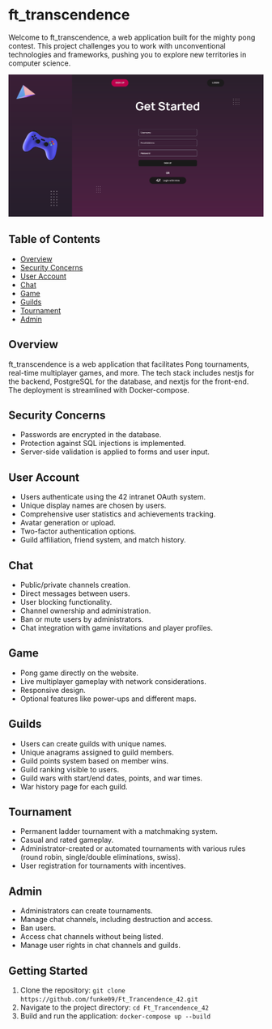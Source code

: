 # ft_transcendence

Welcome to ft_transcendence, a web application built for the mighty pong contest. This project challenges you to work with unconventional technologies and frameworks, pushing you to explore new territories in computer science.


![Project Wallpaper](wall.png)
## Table of Contents
- [Overview](#overview)
- [Security Concerns](#security-concerns)
- [User Account](#user-account)
- [Chat](#chat)
- [Game](#game)
- [Guilds](#guilds)
- [Tournament](#tournament)
- [Admin](#admin)

## Overview
ft_transcendence is a web application that facilitates Pong tournaments, real-time multiplayer games, and more. The tech stack includes nestjs for the backend, PostgreSQL for the database, and nextjs for the front-end. The deployment is streamlined with Docker-compose.

## Security Concerns
- Passwords are encrypted in the database.
- Protection against SQL injections is implemented.
- Server-side validation is applied to forms and user input.

## User Account
- Users authenticate using the 42 intranet OAuth system.
- Unique display names are chosen by users.
- Comprehensive user statistics and achievements tracking.
- Avatar generation or upload.
- Two-factor authentication options.
- Guild affiliation, friend system, and match history.

## Chat
- Public/private channels creation.
- Direct messages between users.
- User blocking functionality.
- Channel ownership and administration.
- Ban or mute users by administrators.
- Chat integration with game invitations and player profiles.

## Game
- Pong game directly on the website.
- Live multiplayer gameplay with network considerations.
- Responsive design.
- Optional features like power-ups and different maps.

## Guilds
- Users can create guilds with unique names.
- Unique anagrams assigned to guild members.
- Guild points system based on member wins.
- Guild ranking visible to users.
- Guild wars with start/end dates, points, and war times.
- War history page for each guild.

## Tournament
- Permanent ladder tournament with a matchmaking system.
- Casual and rated gameplay.
- Administrator-created or automated tournaments with various rules (round robin, single/double eliminations, swiss).
- User registration for tournaments with incentives.

## Admin
- Administrators can create tournaments.
- Manage chat channels, including destruction and access.
- Ban users.
- Access chat channels without being listed.
- Manage user rights in chat channels and guilds.

## Getting Started
1. Clone the repository: `git clone https://github.com/funke09/Ft_Trancendence_42.git`
2. Navigate to the project directory: `cd Ft_Trancendence_42`
3. Build and run the application: `docker-compose up --build`

